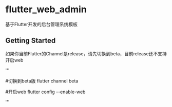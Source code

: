 # flutter_web_admin

基于Flutter开发的后台管理系统模板

## Getting Started

如果你当前Flutter的Channel是release，请先切换到beta，目前release还不支持开启web

'''

#切换到beta版
flutter channel beta

#开启web
flutter config --enable-web

'''

